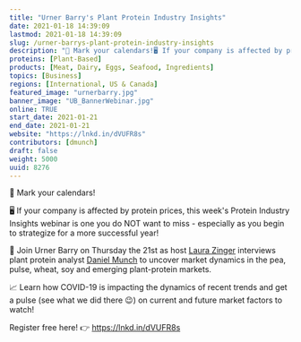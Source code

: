 ```yaml
---
title: "Urner Barry's Plant Protein Industry Insights"
date: 2021-01-18 14:39:09
lastmod: 2021-01-18 14:39:09
slug: /urner-barrys-plant-protein-industry-insights
description: "📅 Mark your calendars!🖥️ If your company is affected by protein prices, this week's Protein Industry Insights webinar is one you do NOT want to miss - especially as you begin to strategize for a more successful year!"
proteins: [Plant-Based]
products: [Meat, Dairy, Eggs, Seafood, Ingredients]
topics: [Business]
regions: [International, US & Canada]
featured_image: "urnerbarry.jpg"
banner_image: "UB_BannerWebinar.jpg"
online: TRUE
start_date: 2021-01-21
end_date: 2021-01-21
website: "https://lnkd.in/dVUFR8s"
contributors: [dmunch]
draft: false
weight: 5000
uuid: 8276
---
```

<p>📅 Mark your calendars!</p>
<p>🖥️ If your company is affected by protein prices, this week's Protein Industry Insights webinar is one you do NOT want to miss - especially as you begin to strategize for a more successful year!</p>
<p>🌾 Join Urner Barry on Thursday the 21st as host <a href="https://www.linkedin.com/in/ACoAAAY5XJYBARxVBLOTsX2rq_18lipzfS1uTQQ">Laura Zinger</a> interviews plant protein analyst <a href="https://www.linkedin.com/in/ACoAABs3fkABbrh0Pi7pm-tmzBgq2kl1-xDObJI">Daniel Munch</a> to uncover market dynamics in the pea, pulse, wheat, soy and emerging plant-protein markets.</p>
<p>📈 Learn how COVID-19 is impacting the dynamics of recent trends and get a pulse (see what we did there 😉) on current and future market factors to watch!</p>
<p>Register free here! 👉 <a href="https://lnkd.in/dVUFR8s">https://lnkd.in/dVUFR8s</a></p>
